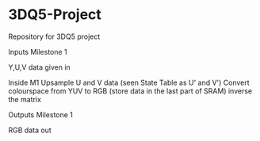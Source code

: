 3DQ5-Project
============

Repository for 3DQ5 project

Inputs Milestone 1

Y,U,V data given in 

Inside M1
Upsample U and V data (seen State Table as U' and V')
Convert colourspace from YUV to RGB (store data in the last part of SRAM)
	inverse the matrix

Outputs Milestone 1

RGB data out

